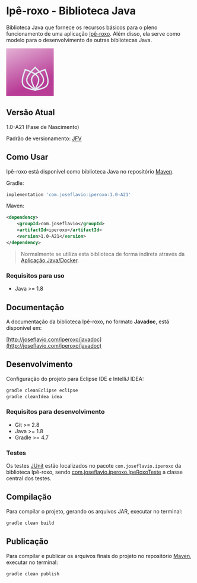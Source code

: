 # Ipê-roxo - Biblioteca Java

Biblioteca Java que fornece os recursos básicos para o pleno funcionamento de uma aplicação [Ipê-roxo](https://github.com/joseflaviojr/iperoxo). Além disso, ela serve como modelo para o desenvolvimento de outras bibliotecas Java.

<img width="128px" src="../projeto/Marca/iperoxo0128.png">

## Versão Atual

1.0-A21 (Fase de Nascimento)

Padrão de versionamento: [JFV](http://joseflavio.com/jfv)

## Como Usar

Ipê-roxo está disponível como biblioteca Java no repositório [Maven](http://search.maven.org/#artifactdetails%7Ccom.joseflavio%7Ciperoxo%7C1.0-A21%7Cjar).

Gradle:

```groovy
implementation 'com.joseflavio:iperoxo:1.0-A21'
```

Maven:

```xml
<dependency>
    <groupId>com.joseflavio</groupId>
    <artifactId>iperoxo</artifactId>
    <version>1.0-A21</version>
</dependency>
```

> Normalmente se utiliza esta biblioteca de forma indireta através da [Aplicação Java/Docker](https://github.com/joseflaviojr/iperoxo/tree/master/iperoxo-docker).

### Requisitos para uso

* Java >= 1.8

## Documentação

A documentação da biblioteca Ipê-roxo, no formato **Javadoc**, está disponível em:

[http://joseflavio.com/iperoxo/javadoc](http://joseflavio.com/iperoxo/javadoc)

## Desenvolvimento

Configuração do projeto para Eclipse IDE e IntelliJ IDEA:

```sh
gradle cleanEclipse eclipse
gradle cleanIdea idea
```

### Requisitos para desenvolvimento

* Git >= 2.8
* Java >= 1.8
* Gradle >= 4.7

### Testes

Os testes [JUnit](https://junit.org/junit4/) estão localizados no pacote `com.joseflavio.iperoxo` da biblioteca Ipê-roxo, sendo [com.joseflavio.iperoxo.IpeRoxoTeste](https://github.com/joseflaviojr/iperoxo/blob/master/iperoxo-java/fonte/com/joseflavio/iperoxo/IpeRoxoTeste.java) a classe central dos testes.

## Compilação

Para compilar o projeto, gerando os arquivos JAR, executar no terminal:

```sh
gradle clean build
```

## Publicação

Para compilar e publicar os arquivos finais do projeto no repositório [Maven](http://search.maven.org/#artifactdetails%7Ccom.joseflavio%7Ciperoxo%7C1.0-A21%7Cjar), executar no terminal:

```sh
gradle clean publish
```
